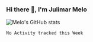 ### Hi there 👋, I'm Julimar Melo

![Melo's GitHub stats](https://github-readme-stats.vercel.app/api?username=thamelodev&show_icons=true&theme=gruvbox)
<!--START_SECTION:waka-->
```text
No Activity tracked this Week
```
<!--END_SECTION:waka-->
 

<!--
**thamelodev/thamelodev** is a ✨ _special_ ✨ repository because its `README.md` (this file) appears on your GitHub profile.

Here are some ideas to get you started:

- 🔭 I’m currently working on ...
- 🌱 I’m currently learning ...
- 👯 I’m looking to collaborate on ...
- 🤔 I’m looking for help with ...
- 💬 Ask me about ...
- 📫 How to reach me: ...
- 😄 Pronouns: ...
- ⚡ Fun fact: ...
-->
